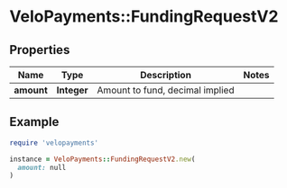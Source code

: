 # VeloPayments::FundingRequestV2

## Properties

| Name | Type | Description | Notes |
| ---- | ---- | ----------- | ----- |
| **amount** | **Integer** | Amount to fund, decimal implied |  |

## Example

```ruby
require 'velopayments'

instance = VeloPayments::FundingRequestV2.new(
  amount: null
)
```

